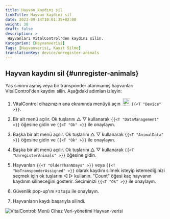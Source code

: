 ```yaml
---
title: Hayvan kaydını sil
linkTitle: Hayvan kaydını sil
date: 2023-09-14T10:01:35+02:00
weight: 30
draft: false
description: >
 Hayvanları VitalControl'den kaydını silin.
Kategorien: [Hayvanverisi]
Tags: [Hayvanverisi, Kayıt Silme]
translationKey: device/unregister-animals
---
```

## Hayvan kaydını sil {#unregister-animals}

Yaş sınırını aşmış veya bir transponder atanmamış hayvanları VitalControl'den kaydını silin. Aşağıdaki adımları izleyin:

1. VitalControl cihazınızın ana ekranında menüyü açın &nbsp;<img src="/icons/device.svg" width="23" align="bottom" alt="Device" /> `{{<T "Device" >}}`.

2. Bir alt menü açılır. Ok tuşlarını △ ▽ kullanarak `{{<T "DataManagement" >}}` öğesine gidin ve `{{<T "Ok" >}}` ile onaylayın.

3. Başka bir alt menü açılır. Ok tuşlarını △ ▽ kullanarak `{{<T "AnimalData" >}}` öğesine gidin ve `{{<T "Ok" >}}` ile onaylayın. 

4. Başka bir alt menü açılır. Ok tuşlarını △ ▽ kullanarak `{{<T "UnregisterAnimals" >}}` öğesine gidin.

5. Hayvanları `{{<T "OlderThanNDays" >}}` veya `{{<T "NoTransponderAssigned" >}}` olarak kaydını silmek isteyip istemediğinizi seçmek için ok tuşlarını ◁ ▷ kullanın. "Count" öğesi kaç hayvanın kaydının silineceğini gösterir. Seçiminizi `{{<T "Ok" >}}` ile onaylayın.

6. Güvenlik pop-up'ını `F3` tuşu ile onaylayın. 

7. Hayvanların kaydı başarıyla silindi.

![VitalControl: Menü Cihaz Veri-yönetimi Hayvan-verisi](../images/unregister.png "Unregister")

